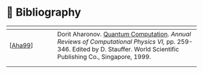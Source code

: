 # 🔖 Bibliography



<table data-header-hidden><thead><tr><th width="111"></th><th></th></tr></thead><tbody><tr><td>[<a href="https://arxiv.org/abs/quant-ph/9812037">Aha99</a>]</td><td>Dorit Aharonov. <a href="https://arxiv.org/pdf/quant-ph/9812037.pdf">Quantum Computation</a>. <em>Annual Reviews of Computational Physics VI,</em> pp. 259-346. Edited by D. Stauffer. World Scientific Publishing Co., Singapore,  1999. </td></tr><tr><td></td><td></td></tr><tr><td></td><td></td></tr></tbody></table>
